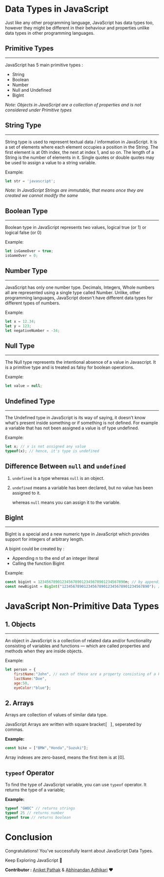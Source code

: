 # Data Types in JavaScript

Just like any other programming language, JavaScript has data types too, however they might be different in their behaviour and properties unlike data types in other programming languages.

## Primitive Types
---
JavaScript has 5 main primitive types :

- String
- Boolean
- Number
- Null and Undefined
- BigInt

*Note: Objects in JavaScript are a collection of properties and is not considered under Primitive types*

## String Type
---
String type is used to represent textual data / information in JavaScript. It is a set of elements where each element occupies a position in the String. The first element is at 0th index, the next at index 1, and so on. The length of a String is the number of elements in it.
Single quotes or double quotes may be used to assign a value to a string variable.

Example:

```js
let str = 'javascript';
```

*Note: In JavaScript Strings are immutable, that means once they are created we cannot modify the same*

## Boolean Type
---
Boolean type in JavaScript represents two values, logical true (or 1) or logical false (or 0)

Example:

```js
let isGameOver = true;
isGameOver = 0;
```

## Number Type
---
JavaScript has only one number type. Decimals, Integers, Whole numbers all are represented using a single type called Number. Unlike, other programming languages, JavaScript doesn't have different data types for different types of numbers.

Example:

```js
let x = 12.34;
let y = 123;
let negativeNumber = -34;
```

## Null Type
---
The Null type represents the intentional absence of a value in Javascript. It is a primitive type and is treated as falsy for boolean operations.

Example:

```js
let value = null;
```

## Undefined Type
---
The Undefined type in JavaScript is its way of saying, it doesn't know what's present inside something or if something is not defined. For example a variable that has not been assigned a value is of type undefined.

Example:

``` js
let x; // x is not assigned any value
typeof(x); // hence, it's type is undefined
```
## Difference Between ```null``` and ```undefined```
1. ```undefined``` is a type whereas ```null``` is an object.
2. ```undefined``` means a variable has been declared, but no value has been assigned to it.

    whereas ```null``` means you can assign it to the variable.

## BigInt
---
BigInt is a special and a new numeric type in JavaScript which provides support for integers of arbitrary length.

A bigint could be created by :

- Appending n to the end of an integer literal 
- Calling the function BigInt

Example:

``` js
const bigint = 1234567890123456789012345678901234567890n; // by appending n at the end
const newBigint = BigInt("1234567890123456789012345678901234567890"); // by calling BigInt function
```
# JavaScript Non-Primitive Data Types

## 1. Objects
---
An object in JavaScript is a collection of related data and/or functionality consisting of variables and functions — which are called properties and methods when they are inside objects.

Example:

``` js
let person = {
    firstName:"John", // each of these are a property consisting of a key-value pair
    lastName:"Doe", 
    age:50, 
    eyeColor:"blue"};
```
## 2. Arrays
Arrays are collection of values of similar data type.

JavaScript Arrays are written with square bracket<kbd>[ ]</kbd>, seperated by commas.

__Example:__
```javascript
const bike = ["BMW","Honda","Suzuki"];
```
Array indexes are zero-based, means the first item is at [0].

## ```typeof``` Operator
To find the type of JavaScript variable, you can use ```typeof``` operator. It returns the type of a variable;

__Example:__
```javascript
typeof "GWOC" // returns strings
typeof 25 // returns number
typeof true // returns boolean
```
# Conclusion
Congratulations! You've successfully learnt about JavaScript Data Types.

Keep Exploring JavaScript :wave:

__Contributor :__  [Aniket Pathak]() & [Abhinandan Adhikari](https://github.com/AbhinandanAdhikari) :heart: 
